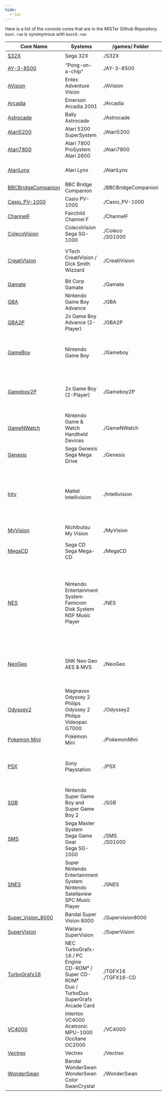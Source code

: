 ```yaml
---
hide:
  - toc
---
```


Here is a list of the console cores that are in the MiSTer Github Repository. `boot.rom` is synonymous with `boot0.rom`.

| Core Name                                                                       | Systems                                                                                                 | /games/ Folder          | BIOS                                                                                                                                          | SDRAM    |
| ------------------------------------------------------------------------------- | ------------------------------------------------------------------------------------------------------- | ----------------------- | --------------------------------------------------------------------------------------------------------------------------------------------- | -------- |
| [S32X](https://github.com/MiSTer-devel/S32X_MiSTer)                             | Sega 32X                                                                                                | ./S32X                  |                                                                                                                                               | ✔️       |
| [AY-3-8500](https://github.com/MiSTer-devel/AY-3-8500-MiSTer)                   | "Pong-on-a-chip"                                                                                        | ./AY-3-8500             |                                                                                                                                               |          |
| [AVision](https://github.com/MiSTer-devel/AdventureVision_MiSTer)               | Entex Adventure Vision                                                                                  | ./AVision               |                                                                                                                                               |          |
| [Arcadia](https://github.com/MiSTer-devel/Arcadia_MiSTer)                       | Emerson Arcadia 2001                                                                                    | ./Arcadia               |                                                                                                                                               |          |
| [Astrocade](https://github.com/MiSTer-devel/Astrocade_MiSTer)                   | Bally Astrocade                                                                                         | ./Astrocade             | boot0.rom                                                                                                                                     |          |
| [Atari5200](https://github.com/MiSTer-devel/Atari800_MiSTer)                    | Atari 5200 SuperSystem                                                                                  | ./Atari5200             |                                                                                                                                               |          |
| [Atari7800](https://github.com/MiSTer-devel/Atari7800_MiSTer)                   | Atari 7800 ProSystem<br>Atari 2600                                                                      | ./Atari7800             | boot0.rom (optional)                                                                                                                          | ✔️       |
| [AtariLynx](https://github.com/MiSTer-devel/AtariLynx_MiSTer)                   | Atari Lynx                                                                                              | ./AtariLynx             | boot0.rom = bootrom (lynxboot.img)                                                                                                            | ✔️       |
| [BBCBridgeCompanion](https://github.com/MiSTer-devel/BBCBridgeCompanion_MiSTer) | BBC Bridge Companion                                                                                    | ./BBCBridgeCompanion    |                                                                                                                                               |          |
| [Casio_PV-1000](https://github.com/MiSTer-devel/Casio_PV-1000_MiSTer)           | Casio PV-1000                                                                                           | ./Casio_PV-1000         |                                                                                                                                               |          |
| [ChannelF](https://github.com/MiSTer-devel/ChannelF_MiSTer)                     | Fairchild Channel F                                                                                     | ./ChannelF              |                                                                                                                                               |          |
| [ColecoVision](https://github.com/MiSTer-devel/ColecoVision_MiSTer)             | ColecoVision<br>Sega SG-1000                                                                            | ./Coleco<br>./SG1000    |                                                                                                                                               | ✔️       |
| [CreatiVision](https://github.com/MiSTer-devel/CreatiVision_MiSTer)             | VTech CreatiVision / Dick Smith Wizzard                                                                 | ./CreatiVision          | boot0.rom (bios)<br>boot1.rom (autoload a game)                                                                                               |          |
| [Gamate](https://github.com/MiSTer-devel/Gamate_MiSTer)                         | Bit Corp Gamate                                                                                         | ./Gamate                | boot0.rom                                                                                                                                     | ✔️       |
| [GBA](https://github.com/MiSTer-devel/GBA_MiSTer)                               | Nintendo Game Boy Advance                                                                               | ./GBA                   | boot0.rom (recommended)                                                                                                                       | Optional |
| [GBA2P](https://github.com/MiSTer-devel/GBA_MiSTer/tree/GBA2P)                  | 2x Game Boy Advance (2-Player)                                                                          | ./GBA2P                 | boot0.rom (recommended)                                                                                                                       | ✔️       |
| [GameBoy](https://github.com/MiSTer-devel/Gameboy_MiSTer)                       | Nintendo Game Boy                                                                                       | ./Gameboy               | boot1.rom = Gameboy Color BIOS<br>boot2.rom = autoload a game                                                                                 | ✔️       |
| [Gameboy2P](https://github.com/MiSTer-devel/Gameboy_MiSTer/tree/Gameboy2P)      | 2x Game Boy (2-Player)                                                                                  | ./Gameboy2P             | boot1.rom = Gameboy Color BIOS<br>boot2.rom = autoload a game                                                                                 | ✔️       |
| [GameNWatch](https://github.com/MiSTer-devel/GnW_MiSTer)                        | Nintendo Game & Watch Handheld Devices                                                                  | ./GameNWatch            |                                                                                                                                               | ✔️       |
| [Genesis](https://github.com/MiSTer-devel/Genesis_MiSTer)                       | Sega Genesis<br>Sega Mega Drive                                                                         | ./Genesis               |                                                                                                                                               | Optional |
| [Intv](https://github.com/MiSTer-devel/Intv_MiSTer)                             | Mattel Intellivision                                                                                    | ./Intellivision         | boot0.rom = exec.bin<br>boot1.rom = grom.bin<br>boot2.rom = sp0256-012.bin<br>boot3.rom = ecs.bin                                             |          |
| [MyVision](https://github.com/MiSTer-devel/MyVision_MiSTer)                     | Nichibutsu My Vision                                                                                    | ./MyVision              |                                                                                                                                               |          |
| [MegaCD](https://github.com/MiSTer-devel/MegaCD_MiSTer)                         | Sega CD<br>Sega Mega-CD                                                                                 | ./MegaCD                | boot0.rom<br>cd\_bios.rom = separate folder BIOS                                                                                              | ✔️       |
| [NES](https://github.com/MiSTer-devel/NES_MiSTer)                               | Nintendo Entertainment System<br>Famicom Disk System<br>NSF Music Player                                | ./NES                   | boot0.rom = FDS BIOS<br>boot1.rom = NES Cart (optional)<br>boot2.rom = blank FDS image (optional)<br>boot3.rom = .PAL Palette File (optional) | ✔️       |
| [NeoGeo](https://github.com/MiSTer-devel/NeoGeo_MiSTer)                         | SNK Neo Geo AES & MVS                                                                                   | ./NeoGeo                | 000-lo.lo<br>sfix.sfix<br>sp-s2.sp1 (MVS)<br>neo-epo.sp1 (AES)<br>uni-bios.rom                                                                | ✔️       |
| [Odyssey2](https://github.com/MiSTer-devel/Odyssey2_MiSTer)                     | Magnavox Odyssey 2<br>Philips Odyssey 2<br>Philips Videopac G7000                                       | ./Odyssey2              |                                                                                                                                               |          |
| [Pokemon Mini](https://github.com/MiSTer-devel/PokemonMini_MiSTer)              | Pokémon Mini                                                                                            | ./PokemonMini           | boot.rom                                                                                                                                      | ✔️       |
| [PSX](https://github.com/MiSTer-devel/PSX_MiSTer)                               | Sony Playstation                                                                                        | ./PSX                   | boot0.rom = Japanese BIOS<br>boot1.rom = English BIOS<br>boot2.rom = Europe BIOS                                                              | ✔️       |
| [SGB](https://github.com/MiSTer-devel/SGB_MiSTer)                               | Nintendo Super Game Boy and Super Game Boy 2                                                            | ./SGB                   | *.sfc (SGB bios, selectable in core)                                                                                                          | ✔️       |
| [SMS](https://github.com/MiSTer-devel/SMS_MiSTer)                               | Sega Master System<br>Sega Game Gear<br>Sega SG-1000                                                    | ./SMS<br>./SG1000       |                                                                                                                                               | ✔️       |
| [SNES](https://github.com/MiSTer-devel/SNES_MiSTer)                             | Super Nintendo Entertainment System<br>Nintendo Satellaview<br>SPC Music Player                         | ./SNES                  | bsx\_bios.rom = Satellaview ROM                                                                                                               | ✔️       |
| [Super_Vision_8000](https://github.com/MiSTer-devel/Super_Vision_8000_MiSTer)   | Bandai Super Vision 8000                                                                                | ./Supervision8000       |                                                                                                                                               |          |
| [SuperVision](https://github.com/MiSTer-devel/SuperVision_MiSTer)                                               | Watara SuperVision                                                                                      | ./SuperVision           |                                                                                                                                               | ✔️       |
| [TurboGrafx16](https://github.com/MiSTer-devel/TurboGrafx16_MiSTer)             | NEC TurboGrafx-16 / PC Engine<br>CD-ROM² / Super CD-ROM²<br>Duo / TurboDuo<br>SuperGrafx<br>Arcade Card | ./TGFX16<br>./TGFX16-CD | cd\_bios.rom = BIOS Place in tgfx16-cd                                                                                                        | Optional |
| [VC4000](https://github.com/MiSTer-devel/VC4000_MiSTer)                         | Interton VC4000<br>Acetronic MPU-1000<br>Occitane OC2000                                                | ./VC4000                |                                                                                                                                               |          |
| [Vectrex](https://github.com/MiSTer-devel/Vectrex_MiSTer)                       | Vectrex                                                                                                 | ./Vectrex               |                                                                                                                                               |          |
| [WonderSwan](https://github.com/MiSTer-devel/WonderSwan_MiSTer)                 | Bandai WonderSwan<br>WonderSwan Color<br>SwanCrystal                                                    | ./WonderSwan            | boot0.rom = WonderSwan<br>boot1.rom = WonderSwan Color                                                                                        | ✔️       |
